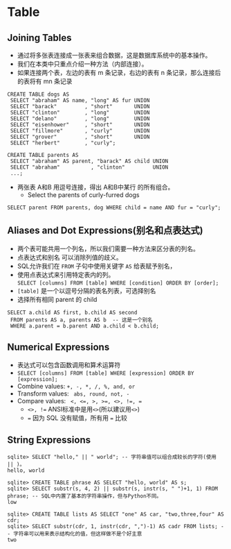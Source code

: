 # Table
## Joining Tables
- 通过将多张表连接成一张表来组合数据，这是数据库系统中的基本操作。
- 我们在本类中只重点介绍一种方法（内部连接）。
- 如果连接两个表，左边的表有 m 条记录，右边的表有 n 条记录，那么连接后的表将有 mn 条记录
```SQLite
CREATE TABLE dogs AS
 SELECT "abraham" AS name, "long" AS fur UNION
 SELECT "barack"         , "short"       UNION
 SELECT "clinton"        , "long"        UNION
 SELECT "delano"         , "long"        UNION
 SELECT "eisenhower"     , "short"       UNION
 SELECT "fillmore"       , "curly"       UNION
 SELECT "grover"         , "short"       UNION
 SELECT "herbert"        , "curly";

CREATE TABLE parents AS
 SELECT "abraham" AS parent, "barack" AS child UNION
 SELECT "abraham"          , "clinton"         UNION
 ...;
```
- 两张表 A和B 用逗号连接，得出 A和B中某行 的所有组合。
  - Select the parents of curly-furred dogs
```SQLite
SELECT parent FROM parents, dog WHERE child = name AND fur = "curly";
```

## Aliases and Dot Expressions(别名和点表达式)
- 两个表可能共用一个列名，所以我们需要一种方法来区分表的列名。
- 点表达式和别名 可以消除列值的歧义。
- SQL允许我们在 `FROM` 子句中使用关键字 `AS` 给表赋予别名，
- 使用点表达式来引用特定表内的列。  
`SELECT [columns] FROM [table] WHERE [condition] ORDER BY [order];`
- `[table]` 是一个以逗号分隔的表名列表，可选择别名
- 选择所有相同 parent 的 child
```SQLite
SELECT a.child AS first, b.child AS second
 FROM parents AS a, parents AS b  -- 这是一个别名
 WHERE a.parent = b.parent AND a.child < b.child;
```

## Numerical Expressions
- 表达式可以包含函数调用和算术运算符
- `SELECT [columns] FROM [table] WHERE [expression] ORDER BY [expression];`
- Combine values: ` +, -, *, /, %, and, or `
- Transform values: ` abs, round, not, -`
- Compare values:  ` <, <=, >, >=, <>, !=, =` 
  - `<>, !=` ANSI标准中是用`<>`(所以建议用`<>`)
  - ` = ` 因为 SQL 没有赋值，所有用 `=` 比较

## String Expressions
```SQLite
sqlite> SELECT "hello," || " world"; -- 字符串值可以组合成较长的字符(使用 || )。
hello, world

sqlite> CREATE TABLE phrase AS SELECT "hello, world" AS s;
sqlite> SELECT substr(s, 4, 2) || substr(s, instr(s, " ")+1, 1) FROM phrase; -- SQL中内置了基本的字符串操作，但与Python不同。
low

sqlite> CREATE TABLE lists AS SELECT "one" AS car, "two,three,four" AS cdr;
sqlite> SELECT substr(cdr, 1, instr(cdr, ",")-1) AS cadr FROM lists; -- 字符串可以用来表示结构化的值，但这样做不是个好主意
two

```